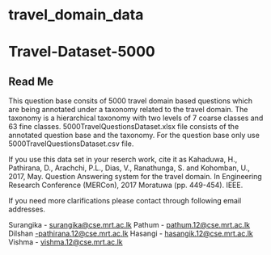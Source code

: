 # travel_domain_data

# Travel-Dataset-5000

Read Me
--------------------------------------------------------------
This question base consits of 5000 travel domain based questions which are being annotated under a taxonomy related to the travel domain. 
The taxonomy is a hierarchical taxonomy with two levels of 7 coarse classes and 63 fine classes. 
5000TravelQuestionsDataset.xlsx file consists of the annotated question base and the taxonomy. 
For the question base only use 5000TravelQuestionsDataset.csv file. 

If you use this data set in your reserch work, cite it as 
Kahaduwa, H., Pathirana, D., Arachchi, P.L., Dias, V., Ranathunga, S. and Kohomban, U., 2017, May. Question Answering system for the travel domain. In Engineering Research Conference (MERCon), 2017 Moratuwa (pp. 449-454). IEEE.

If you need more clarifications please contact through following email addresses.

Surangika - surangika@cse.mrt.ac.lk
Pathum - pathum.12@cse.mrt.ac.lk 
Dilshan -pathirana.12@cse.mrt.ac.lk 
Hasangi - hasangik.12@cse.mrt.ac.lk
Vishma -  vishma.12@cse.mrt.ac.lk
